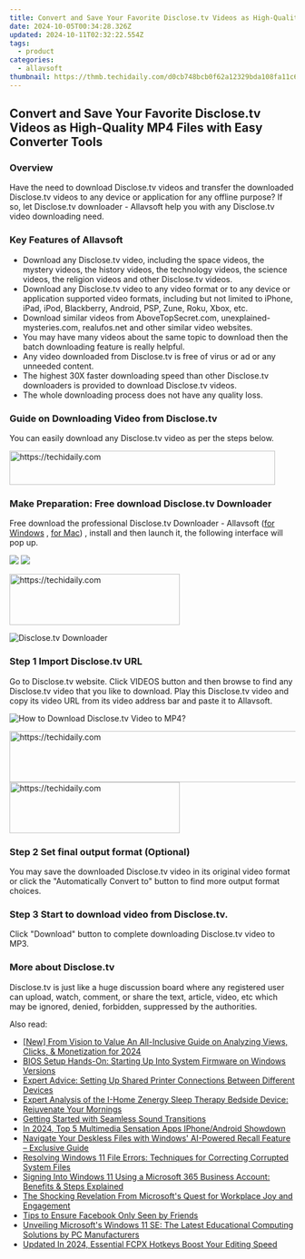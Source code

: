 ```yaml
---
title: Convert and Save Your Favorite Disclose.tv Videos as High-Quality MP4 Files with Easy Converter Tools
date: 2024-10-05T00:34:28.326Z
updated: 2024-10-11T02:32:22.554Z
tags:
  - product
categories:
  - allavsoft
thumbnail: https://thmb.techidaily.com/d0cb748bcb0f62a12329bda108fa11c6c1e0878f52106a0e40a69c79938a6a30.jpg
---
```


## Convert and Save Your Favorite Disclose.tv Videos as High-Quality MP4 Files with Easy Converter Tools

### Overview

Have the need to download Disclose.tv videos and transfer the downloaded Disclose.tv videos to any device or application for any offline purpose? If so, let Disclose.tv downloader - Allavsoft help you with any Disclose.tv video downloading need.

### Key Features of Allavsoft

* Download any Disclose.tv video, including the space videos, the mystery videos, the history videos, the technology videos, the science videos, the religion videos and other Disclose.tv videos.
* Download any Disclose.tv video to any video format or to any device or application supported video formats, including but not limited to iPhone, iPad, iPod, Blackberry, Android, PSP, Zune, Roku, Xbox, etc.
* Download similar videos from AboveTopSecret.com, unexplained-mysteries.com, realufos.net and other similar video websites.
* You may have many videos about the same topic to download then the batch downloading feature is really helpful.
* Any video downloaded from Disclose.tv is free of virus or ad or any unneeded content.
* The highest 30X faster downloading speed than other Disclose.tv downloaders is provided to download Disclose.tv videos.
* The whole downloading process does not have any quality loss.

### Guide on Downloading Video from Disclose.tv

You can easily download any Disclose.tv video as per the steps below.

<!-- affiliate ads begin -->
<a href="https://review-au.sjv.io/c/5597632/2098703/14409" target="_top" id="2098703">
  <img src="//a.impactradius-go.com/display-ad/14409-2098703" border="0" alt="https://techidaily.com" width="468" height="60"/>
</a>
<img height="0" width="0" src="https://review-au.sjv.io/i/5597632/2098703/14409" style="position:absolute;visibility:hidden;" border="0" />
<!-- affiliate ads end -->

### Make Preparation: Free download Disclose.tv Downloader

Free download the professional Disclose.tv Downloader - Allavsoft ([for Windows](https://tools.techidaily.com/allavsoft/products/) , [for Mac](https://tools.techidaily.com/allavsoft/products/)) , install and then launch it, the following interface will pop up.

[![](https://www.allavsoft.com/how-to/../images/how-to/free-download-win.jpg)](https://tools.techidaily.com/allavsoft/products/) [![](https://www.allavsoft.com/how-to/../images/how-to/free-download-mac.jpg)](https://tools.techidaily.com/allavsoft/products/)

<!-- affiliate ads begin -->
<a href="https://25home.pxf.io/c/5597632/2148646/16836" target="_top" id="2148646">
  <img src="//a.impactradius-go.com/display-ad/16836-2148646" border="0" alt="https://techidaily.com" width="300" height="90"/>
</a>
<img height="0" width="0" src="https://25home.pxf.io/i/5597632/2148646/16836" style="position:absolute;visibility:hidden;" border="0" />
<!-- affiliate ads end -->

![Disclose.tv Downloader](https://www.allavsoft.com/how-to/../images/allavsoft/screen-shot-600.jpg)

### Step 1 Import Disclose.tv URL

Go to Disclose.tv website. Click VIDEOS button and then browse to find any Disclose.tv video that you like to download. Play this Disclose.tv video and copy its video URL from its video address bar and paste it to Allavsoft.

![How to Download Disclose.tv Video to MP4?](https://www.allavsoft.com/how-to/../images/how-to/download-rtmp-video/download-rtmp-video.jpg)

<!-- affiliate ads begin -->
<a href="https://appsumo.8odi.net/c/5597632/2082541/7443" target="_top" id="2082541">
  <img src="//a.impactradius-go.com/display-ad/7443-2082541" border="0" alt="https://techidaily.com" width="728" height="90"/>
</a>
<img height="0" width="0" src="https://appsumo.8odi.net/i/5597632/2082541/7443" style="position:absolute;visibility:hidden;" border="0" />
<!-- affiliate ads end -->

<!-- affiliate ads begin -->
<a href="https://aligracehair.sjv.io/c/5597632/1959759/19272" target="_top" id="1959759">
  <img src="//a.impactradius-go.com/display-ad/19272-1959759" border="0" alt="https://techidaily.com" width="300" height="90"/>
</a>
<img height="0" width="0" src="https://aligracehair.sjv.io/i/5597632/1959759/19272" style="position:absolute;visibility:hidden;" border="0" />
<!-- affiliate ads end -->

### Step 2 Set final output format (Optional)

You may save the downloaded Disclose.tv video in its original video format or click the "Automatically Convert to" button to find more output format choices.

### Step 3 Start to download video from Disclose.tv.

Click "Download" button to complete downloading Disclose.tv video to MP3.

### More about Disclose.tv

Disclose.tv is just like a huge discussion board where any registered user can upload, watch, comment, or share the text, article, video, etc which may be ignored, denied, forbidden, suppressed by the authorities.

<ins class="adsbygoogle"
     style="display:block"
     data-ad-format="autorelaxed"
     data-ad-client="ca-pub-7571918770474297"
     data-ad-slot="1223367746"></ins>

<ins class="adsbygoogle"
     style="display:block"
     data-ad-client="ca-pub-7571918770474297"
     data-ad-slot="8358498916"
     data-ad-format="auto"
     data-full-width-responsive="true"></ins>

<span class="atpl-alsoreadstyle">Also read:</span>
<div><ul>
<li><a href="https://eaxpv-info.techidaily.com/new-from-vision-to-value-an-all-inclusive-guide-on-analyzing-views-clicks-and-monetization-for-2024/"><u>[New] From Vision to Value An All-Inclusive Guide on Analyzing Views, Clicks, & Monetization for 2024</u></a></li>
<li><a href="https://techidaily.com/bios-setup-hands-on-starting-up-into-system-firmware-on-windows-versions/"><u>BIOS Setup Hands-On: Starting Up Into System Firmware on Windows Versions</u></a></li>
<li><a href="https://techtrends.techidaily.com/expert-advice-setting-up-shared-printer-connections-between-different-devices/"><u>Expert Advice: Setting Up Shared Printer Connections Between Different Devices</u></a></li>
<li><a href="https://buynow-reviews.techidaily.com/expert-analysis-of-the-i-home-zenergy-sleep-therapy-bedside-device-rejuvenate-your-mornings/"><u>Expert Analysis of the I-Home Zenergy Sleep Therapy Bedside Device: Rejuvenate Your Mornings</u></a></li>
<li><a href="https://article-helps.techidaily.com/getting-started-with-seamless-sound-transitions/"><u>Getting Started with Seamless Sound Transitions</u></a></li>
<li><a href="https://youtube-data.techidaily.com/24-top-5-multimedia-sensation-apps-iphoneandroid-showdown/"><u>In 2024, Top 5 Multimedia Sensation Apps IPhone/Android Showdown</u></a></li>
<li><a href="https://win-net.techidaily.com/navigate-your-deskless-files-with-windows-ai-powered-recall-feature-exclusive-guide/"><u>Navigate Your Deskless Files with Windows' AI-Powered Recall Feature – Exclusive Guide</u></a></li>
<li><a href="https://win-howtos.techidaily.com/resolving-windows-11-file-errors-techniques-for-correcting-corrupted-system-files/"><u>Resolving Windows 11 File Errors: Techniques for Correcting Corrupted System Files</u></a></li>
<li><a href="https://win-net.techidaily.com/signing-into-windows-11-using-a-microsoft-365-business-account-benefits-and-steps-explained/"><u>Signing Into Windows 11 Using a Microsoft 365 Business Account: Benefits & Steps Explained</u></a></li>
<li><a href="https://win-net.techidaily.com/the-shocking-revelation-from-microsofts-quest-for-workplace-joy-and-engagement/"><u>The Shocking Revelation From Microsoft's Quest for Workplace Joy and Engagement</u></a></li>
<li><a href="https://facebook.techidaily.com/tips-to-ensure-facebook-only-seen-by-friends/"><u>Tips to Ensure Facebook Only Seen by Friends</u></a></li>
<li><a href="https://win-net.techidaily.com/unveiling-microsofts-windows-11-se-the-latest-educational-computing-solutions-by-pc-manufacturers/"><u>Unveiling Microsoft's Windows 11 SE: The Latest Educational Computing Solutions by PC Manufacturers</u></a></li>
<li><a href="https://ai-video-apps.techidaily.com/updated-in-2024-essential-fcpx-hotkeys-boost-your-editing-speed/"><u>Updated In 2024, Essential FCPX Hotkeys Boost Your Editing Speed</u></a></li>
</ul></div>

